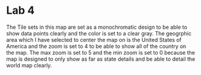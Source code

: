 # Lab 4
The Tile sets in this map are set as a monochromatic design to be able to show data points clearly and the color is set to a clear gray. The geogrphic area which I have selected to center the map on is the United States of America and the zoom is set to 4 to be able to show all of the country on the map. The max zoom is set to 5 and the min zoom is set to 0 because the map is designed to only show as far as state details and be able to detail the world map clearly.
